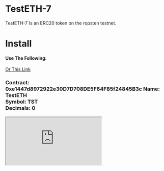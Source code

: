 # TestETH-7
TestETH-7 Is an ERC20 token on the ropsten testnet.
# Install
<h4>Use The Following:</h4>
<a href="https://vittominacori.github.io/watch-token/detail.html?address=0xe1447d8972922e30D7D708DE5F64F85f24845B3c&network=ropsten&logo=https://upload.wikimedia.org/wikipedia/commons/0/05/Ethereum_logo_2014.svg" target="_blank">Or This Link</a>
<h3>Contract: 0xe1447d8972922e30D7D708DE5F64F85f24845B3c
Name: TestETH
  <br>
Symbol: TST
  <br>
Decimals: 0
  <br>
</h3>
<iframe src="https://vittominacori.github.io/watch-token/detail.html?
address=0xe1447d8972922e30D7D708DE5F64F85f24845B3c&network=ropsten"></iframe>
